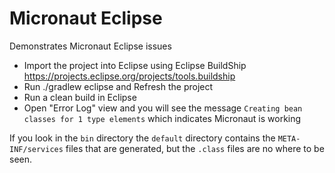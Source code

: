 # Micronaut Eclipse

Demonstrates Micronaut Eclipse issues

* Import the project into Eclipse using Eclipse BuildShip https://projects.eclipse.org/projects/tools.buildship
* Run ./gradlew eclipse and Refresh the project
* Run a clean build in Eclipse
* Open "Error Log" view and you will see the message `Creating bean classes for 1 type elements` which indicates Micronaut is working

If you look in the `bin` directory the `default` directory contains the `META-INF/services` files that are generated, but the `.class` files are no where to be seen.
